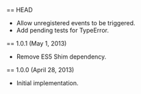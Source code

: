 == HEAD

* Allow unregistered events to be triggered.
* Add pending tests for TypeError.

== 1.0.1 (May 1, 2013)

* Remove ES5 Shim dependency.

== 1.0.0 (April 28, 2013)

* Initial implementation.
